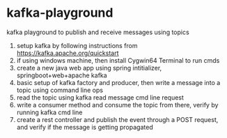 # kafka-playground
kafka playground to publish and receive messages using topics
1. setup kafka by following instructions from https://kafka.apache.org/quickstart
2. if using windows machine, then install Cygwin64 Terminal to run cmds
3. create a new java web app using spring intitializer, springboot+web+apache kafka
4. basic setup of kafka factory and producer, then write a message into a topic using command line ops
5. read the topic using kafka read message cmd line request
6. write a consumer method and consume the topic from there, verify by running kafka cmd line 
7. create a rest controller and publish the event through a POST request, and verify if the message is getting propagated
